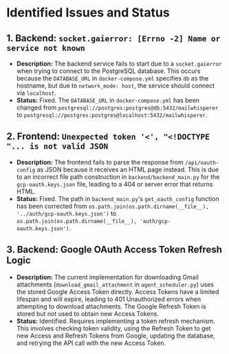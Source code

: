 # Identified Issues and Status

## 1. Backend: `socket.gaierror: [Errno -2] Name or service not known`

*   **Description:** The backend service fails to start due to a `socket.gaierror` when trying to connect to the PostgreSQL database. This occurs because the `DATABASE_URL` in `docker-compose.yml` specifies `db` as the hostname, but due to `network_mode: host`, the service should connect via `localhost`.
*   **Status:** Fixed. The `DATABASE_URL` in `docker-compose.yml` has been changed from `postgresql://postgres:postgres@db:5432/mailwhisperer` to `postgresql://postgres:postgres@localhost:5432/mailwhisperer`.

## 2. Frontend: `Unexpected token '<', "<!DOCTYPE "... is not valid JSON`

*   **Description:** The frontend fails to parse the response from `/api/oauth-config` as JSON because it receives an HTML page instead. This is due to an incorrect file path construction in `backend/backend_main.py` for the `gcp-oauth.keys.json` file, leading to a 404 or server error that returns HTML.
*   **Status:** Fixed. The path in `backend_main.py`'s `get_oauth_config` function has been corrected from `os.path.join(os.path.dirname(__file__), '../auth/gcp-oauth.keys.json')` to `os.path.join(os.path.dirname(__file__), 'auth/gcp-oauth.keys.json')`.

## 3. Backend: Google OAuth Access Token Refresh Logic

*   **Description:** The current implementation for downloading Gmail attachments (`download_gmail_attachment` in `agent_scheduler.py`) uses the stored Google Access Token directly. Access Tokens have a limited lifespan and will expire, leading to 401 Unauthorized errors when attempting to download attachments. The Google Refresh Token is stored but not used to obtain new Access Tokens.
*   **Status:** Identified. Requires implementing a token refresh mechanism. This involves checking token validity, using the Refresh Token to get new Access and Refresh Tokens from Google, updating the database, and retrying the API call with the new Access Token.
